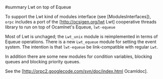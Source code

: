 #summary Lwt on top of Equeue

To support the Lwt kind of modules interface (see
[ModulesInterfaces]), `orpc` includes a port of the
[http://ocsigen.org/lwt Lwt] cooperative threads library to run on top
of Ocamlnet's Equeue, `lwt-equeue`

Most of Lwt is unchaged; the `Lwt_unix` module is reimplemented in
terms of Equeue operations. There is a new `Lwt_equeue` module for
setting the event system. The intention is that `lwt-equeue` be
link-compatible with regular `Lwt`.

In addition there are some new modules for condition variables,
blocking queues and blocking priority queues.

See the [http://orpc2.googlecode.com/svn/doc/index.html Ocamldoc].
